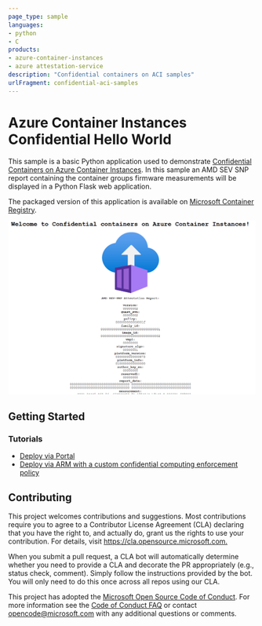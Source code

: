 ```yaml
---
page_type: sample
languages:
- python
- C
products:
- azure-container-instances
- azure attestation-service
description: "Confidential containers on ACI samples"
urlFragment: confidential-aci-samples
---
```



# Azure Container Instances Confidential Hello World

This sample is a basic Python application used to demonstrate [Confidential Containers on Azure Container Instances](aka.ms/aci). In this sample an AMD SEV SNP report containing the container groups firmware measurements will be displayed in a Python Flask web application.

The packaged version of this application is available on [Microsoft Container Registry](https://registry.hub.docker.com/_/microsoft-azuredocs-aci-helloworld?tab=description).

![Hello World Hardware Report](./media/hello-world-cc.png)

## Getting Started

### Tutorials

* [Deploy via Portal](aka.ms/aciccportal)
* [Deploy via ARM with a custom confidential computing enforcement policy](aka.ms/aciccarm)


## Contributing

This project welcomes contributions and suggestions.  Most contributions require you to agree to a
Contributor License Agreement (CLA) declaring that you have the right to, and actually do, grant us
the rights to use your contribution. For details, visit <https://cla.opensource.microsoft.com.>

When you submit a pull request, a CLA bot will automatically determine whether you need to provide
a CLA and decorate the PR appropriately (e.g., status check, comment). Simply follow the instructions
provided by the bot. You will only need to do this once across all repos using our CLA.

This project has adopted the [Microsoft Open Source Code of Conduct](https://opensource.microsoft.com/codeofconduct/).
For more information see the [Code of Conduct FAQ](https://opensource.microsoft.com/codeofconduct/faq/) or
contact [opencode@microsoft.com](mailto:opencode@microsoft.com) with any additional questions or comments.